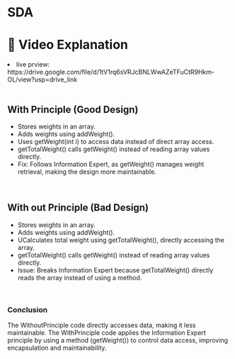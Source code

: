 # SDA

<h1>🎥 Video Explanation</h1>

<li>live prview: https://drive.google.com/file/d/1tV1rq6sVRJcBNLWwAZeTFuCtR9Hkm-OL/view?usp=drive_link</li> <br>
<h2>With Principle (Good Design)</h2>

<ul>
<li>Stores weights in an array.</li>
<li>Adds weights using addWeight().</li>
<li>Uses getWeight(int i) to access data instead of direct array access.</li>
<li>getTotalWeight() calls getWeight() instead of reading array values directly.</li>
<li>Fix: Follows Information Expert, as getWeight() manages weight retrieval, making the design more maintainable.</li>
</ul>

<br>
<h2>With out Principle (Bad Design)</h2>

<ul>
<li>Stores weights in an array.</li>
<li>Adds weights using addWeight().</li>
<li>UCalculates total weight using getTotalWeight(), directly accessing the array.</li>
<li>getTotalWeight() calls getWeight() instead of reading array values directly.</li>
<li>Issue: Breaks Information Expert because getTotalWeight() directly reads the array instead of using a method.</li>
</ul>

<br>

<h3>Conclusion</h3>

<p>
The WithoutPrinciple code directly accesses data, making it less maintainable. The WithPrinciple code applies the Information Expert principle by using a method (getWeight()) to control data access, improving encapsulation and maintainability.
</p>
